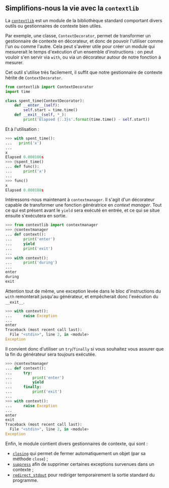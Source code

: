 ## Simplifions-nous la vie avec la `contextlib`

La [`contextlib`](https://docs.python.org/3/library/contextlib.html) est un module de la bibliothèque standard comportant divers outils ou gestionnaires de contexte bien utiles.

Par exemple, une classe, `ContextDecorator`, permet de transformer un gestionnaire de contexte en décorateur, et donc de pouvoir l'utiliser comme l'un ou comme l'autre.
Cela peut s'avérer utile pour créer un module qui mesurerait le temps d'exécution d'un ensemble d'instructions : on peut vouloir s'en servir via `with`, ou via un décorateur autour de notre fonction à mesurer.

Cet outil s'utilise très facilement, il suffit que notre gestionnaire de contexte hérite de `ContextDecorator`.

```python
from contextlib import ContextDecorator
import time

class spent_time(ContextDecorator):
    def __enter__(self):
        self.start = time.time()
    def __exit__(self, *_):
        print('Elapsed {:.3}s'.format(time.time() - self.start))
```

Et à l'utilisation :

```python
>>> with spent_time():
...   print('x')
...
x
Elapsed 0.000106s
>>> @spent_time()
... def func():
...     print('x')
...
>>> func()
x
Elapsed 0.000108s
```

Intéressons-nous maintenant à `contextmanager`. Il s'agit d'un décorateur capable de transformer une fonction génératrice en *context manager*.
Tout ce qui est présent avant le `yield` sera exécuté en entrée, et ce qui se situe ensuite s'exécutera en sortie.

```python
>>> from contextlib import contextmanager
>>> @contextmanager
... def context():
...     print('enter')
...     yield
...     print('exit')
...
>>> with context():
...     print('during')
...
enter
during
exit
```

Attention tout de même, une exception levée dans le bloc d'instructions du `with` remonterait jusqu'au générateur, et empêcherait donc l'exécution du `__exit__`.

```python
>>> with context():
...     raise Exception
...
enter
Traceback (most recent call last):
  File "<stdin>", line 2, in <module>
Exception
```

Il convient donc d'utiliser un `try`/`finally` si vous souhaitez vous assurer que la fin du générateur sera toujours exécutée.

```python
>>> @contextmanager
... def context():
...     try:
...         print('enter')
...         yield
...     finally:
...         print('exit')
...
>>> with context():
...     raise Exception
...
enter
exit
Traceback (most recent call last):
  File "<stdin>", line 2, in <module>
Exception
```

Enfin, le module contient divers gestionnaires de contexte, qui sont :

* [`closing`](https://docs.python.org/3/library/contextlib.html#contextlib.closing) qui permet de fermer automatiquement un objet (par sa méthode `close`) ;
* [`suppress`](https://docs.python.org/3/library/contextlib.html#contextlib.suppress) afin de supprimer certaines exceptions survenues dans un contexte ;
* [`redirect_stdout`](https://docs.python.org/3/library/contextlib.html#contextlib.redirect_stdout) pour rediriger temporairement la sortie standard du programme.
